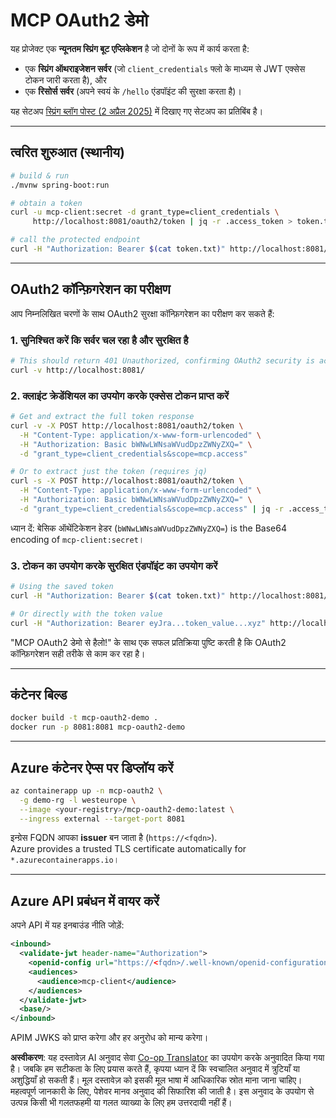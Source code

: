 <!--
CO_OP_TRANSLATOR_METADATA:
{
  "original_hash": "bcd07a55d0e5baece8d0a1a0310fdfe6",
  "translation_date": "2025-05-17T15:40:02+00:00",
  "source_file": "05-AdvancedTopics/mcp-oauth2-demo/README.md",
  "language_code": "hi"
}
-->
# MCP OAuth2 डेमो

यह प्रोजेक्ट एक **न्यूनतम स्प्रिंग बूट एप्लिकेशन** है जो दोनों के रूप में कार्य करता है:

* एक **स्प्रिंग ऑथराइजेशन सर्वर** (जो `client_credentials` फ्लो के माध्यम से JWT एक्सेस टोकन जारी करता है), और  
* एक **रिसोर्स सर्वर** (अपने स्वयं के `/hello` एंडपॉइंट की सुरक्षा करता है)।

यह सेटअप [स्प्रिंग ब्लॉग पोस्ट (2 अप्रैल 2025)](https://spring.io/blog/2025/04/02/mcp-server-oauth2) में दिखाए गए सेटअप का प्रतिबिंब है।

---

## त्वरित शुरुआत (स्थानीय)

```bash
# build & run
./mvnw spring-boot:run

# obtain a token
curl -u mcp-client:secret -d grant_type=client_credentials \
     http://localhost:8081/oauth2/token | jq -r .access_token > token.txt

# call the protected endpoint
curl -H "Authorization: Bearer $(cat token.txt)" http://localhost:8081/hello
```

---

## OAuth2 कॉन्फ़िगरेशन का परीक्षण

आप निम्नलिखित चरणों के साथ OAuth2 सुरक्षा कॉन्फ़िगरेशन का परीक्षण कर सकते हैं:

### 1. सुनिश्चित करें कि सर्वर चल रहा है और सुरक्षित है

```bash
# This should return 401 Unauthorized, confirming OAuth2 security is active
curl -v http://localhost:8081/
```

### 2. क्लाइंट क्रेडेंशियल का उपयोग करके एक्सेस टोकन प्राप्त करें

```bash
# Get and extract the full token response
curl -v -X POST http://localhost:8081/oauth2/token \
  -H "Content-Type: application/x-www-form-urlencoded" \
  -H "Authorization: Basic bWNwLWNsaWVudDpzZWNyZXQ=" \
  -d "grant_type=client_credentials&scope=mcp.access"

# Or to extract just the token (requires jq)
curl -s -X POST http://localhost:8081/oauth2/token \
  -H "Content-Type: application/x-www-form-urlencoded" \
  -H "Authorization: Basic bWNwLWNsaWVudDpzZWNyZXQ=" \
  -d "grant_type=client_credentials&scope=mcp.access" | jq -r .access_token > token.txt
```

ध्यान दें: बेसिक ऑथेंटिकेशन हेडर (`bWNwLWNsaWVudDpzZWNyZXQ=`) is the Base64 encoding of `mcp-client:secret`।

### 3. टोकन का उपयोग करके सुरक्षित एंडपॉइंट का उपयोग करें

```bash
# Using the saved token
curl -H "Authorization: Bearer $(cat token.txt)" http://localhost:8081/hello

# Or directly with the token value
curl -H "Authorization: Bearer eyJra...token_value...xyz" http://localhost:8081/hello
```

"MCP OAuth2 डेमो से हैलो!" के साथ एक सफल प्रतिक्रिया पुष्टि करती है कि OAuth2 कॉन्फ़िगरेशन सही तरीके से काम कर रहा है।

---

## कंटेनर बिल्ड

```bash
docker build -t mcp-oauth2-demo .
docker run -p 8081:8081 mcp-oauth2-demo
```

---

## **Azure कंटेनर ऐप्स** पर डिप्लॉय करें

```bash
az containerapp up -n mcp-oauth2 \
  -g demo-rg -l westeurope \
  --image <your-registry>/mcp-oauth2-demo:latest \
  --ingress external --target-port 8081
```

इन्ग्रेस FQDN आपका **issuer** बन जाता है (`https://<fqdn>`).  
Azure provides a trusted TLS certificate automatically for `*.azurecontainerapps.io`।

---

## **Azure API प्रबंधन** में वायर करें

अपने API में यह इनबाउंड नीति जोड़ें:

```xml
<inbound>
  <validate-jwt header-name="Authorization">
    <openid-config url="https://<fqdn>/.well-known/openid-configuration"/>
    <audiences>
      <audience>mcp-client</audience>
    </audiences>
  </validate-jwt>
  <base/>
</inbound>
```

APIM JWKS को प्राप्त करेगा और हर अनुरोध को मान्य करेगा।

**अस्वीकरण**:
यह दस्तावेज़ AI अनुवाद सेवा [Co-op Translator](https://github.com/Azure/co-op-translator) का उपयोग करके अनुवादित किया गया है। जबकि हम सटीकता के लिए प्रयास करते हैं, कृपया ध्यान दें कि स्वचालित अनुवाद में त्रुटियाँ या अशुद्धियाँ हो सकती हैं। मूल दस्तावेज़ को इसकी मूल भाषा में आधिकारिक स्रोत माना जाना चाहिए। महत्वपूर्ण जानकारी के लिए, पेशेवर मानव अनुवाद की सिफारिश की जाती है। इस अनुवाद के उपयोग से उत्पन्न किसी भी गलतफहमी या गलत व्याख्या के लिए हम उत्तरदायी नहीं हैं।